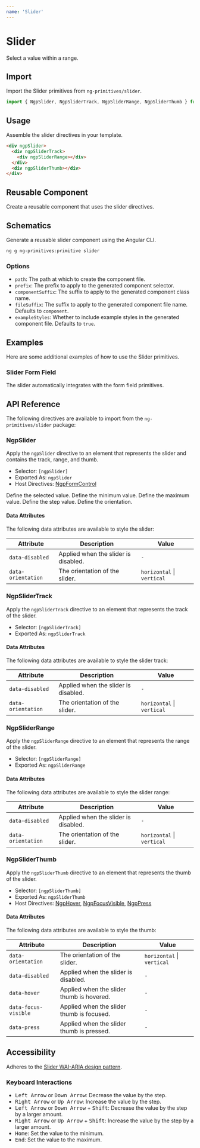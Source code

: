 ```yaml
---
name: 'Slider'
---
```


# Slider

Select a value within a range.

<docs-example name="slider"></docs-example>

## Import

Import the Slider primitives from `ng-primitives/slider`.

```ts
import { NgpSlider, NgpSliderTrack, NgpSliderRange, NgpSliderThumb } from 'ng-primitives/slider';
```

## Usage

Assemble the slider directives in your template.

```html
<div ngpSlider>
  <div ngpSliderTrack>
    <div ngpSliderRange></div>
  </div>
  <div ngpSliderThumb></div>
</div>
```

## Reusable Component

Create a reusable component that uses the slider directives.

<docs-snippet name="slider"></docs-snippet>

## Schematics

Generate a reusable slider component using the Angular CLI.

```bash npm
ng g ng-primitives:primitive slider
```

### Options

- `path`: The path at which to create the component file.
- `prefix`: The prefix to apply to the generated component selector.
- `componentSuffix`: The suffix to apply to the generated component class name.
- `fileSuffix`: The suffix to apply to the generated component file name. Defaults to `component`.
- `exampleStyles`: Whether to include example styles in the generated component file. Defaults to `true`.

## Examples

Here are some additional examples of how to use the Slider primitives.

### Slider Form Field

The slider automatically integrates with the form field primitives.

<docs-example name="slider-form-field"></docs-example>

## API Reference

The following directives are available to import from the `ng-primitives/slider` package:

### NgpSlider

Apply the `ngpSlider` directive to an element that represents the slider and contains the track, range, and thumb.

- Selector: `[ngpSlider]`
- Exported As: `ngpSlider`
- Host Directives: [NgpFormControl](/primitives/form-field)

<response-field name="ngpSliderValue" type="number">
  Define the selected value.
</response-field>

<response-field name="ngpSliderMin" type="number" default="0">
  Define the minimum value.
</response-field>

<response-field name="ngpSliderMax" type="number" default="100">
  Define the maximum value.
</response-field>

<response-field name="ngpSliderStep" type="number" default="1">
  Define the step value.
</response-field>

<response-field name="ngpSliderOrientation" type="'horizontal' | 'vertical'" default="horizontal">
  Define the orientation.
</response-field>

#### Data Attributes

The following data attributes are available to style the slider:

| Attribute          | Description                          | Value                      |
| ------------------ | ------------------------------------ | -------------------------- |
| `data-disabled`    | Applied when the slider is disabled. | `-`                        |
| `data-orientation` | The orientation of the slider.       | `horizontal` \| `vertical` |

### NgpSliderTrack

Apply the `ngpSliderTrack` directive to an element that represents the track of the slider.

- Selector: `[ngpSliderTrack]`
- Exported As: `ngpSliderTrack`

#### Data Attributes

The following data attributes are available to style the slider track:

| Attribute          | Description                          | Value                      |
| ------------------ | ------------------------------------ | -------------------------- |
| `data-disabled`    | Applied when the slider is disabled. | `-`                        |
| `data-orientation` | The orientation of the slider.       | `horizontal` \| `vertical` |

### NgpSliderRange

Apply the `ngpSliderRange` directive to an element that represents the range of the slider.

- Selector: `[ngpSliderRange]`
- Exported As: `ngpSliderRange`

#### Data Attributes

The following data attributes are available to style the slider range:

| Attribute          | Description                          | Value                      |
| ------------------ | ------------------------------------ | -------------------------- |
| `data-disabled`    | Applied when the slider is disabled. | `-`                        |
| `data-orientation` | The orientation of the slider.       | `horizontal` \| `vertical` |

### NgpSliderThumb

Apply the `ngpSliderThumb` directive to an element that represents the thumb of the slider.

- Selector: `[ngpSliderThumb]`
- Exported As: `ngpSliderThumb`
- Host Directives: [NgpHover](/interactions/hover), [NgpFocusVisible](/interactions/focus-visible), [NgpPress](/interactions/press)

#### Data Attributes

The following data attributes are available to style the thumb:

| Attribute            | Description                               | Value                      |
| -------------------- | ----------------------------------------- | -------------------------- |
| `data-orientation`   | The orientation of the slider.            | `horizontal` \| `vertical` |
| `data-disabled`      | Applied when the slider is disabled.      | `-`                        |
| `data-hover`         | Applied when the slider thumb is hovered. | `-`                        |
| `data-focus-visible` | Applied when the slider thumb is focused. | `-`                        |
| `data-press`         | Applied when the slider thumb is pressed. | `-`                        |

## Accessibility

Adheres to the [Slider WAI-ARIA design pattern](https://www.w3.org/WAI/ARIA/apg/patterns/slider-multithumb).

### Keyboard Interactions

- <kbd>Left Arrow</kbd> or <kbd>Down Arrow</kbd>: Decrease the value by the step.
- <kbd>Right Arrow</kbd> or <kbd>Up Arrow</kbd>: Increase the value by the step.
- <kbd>Left Arrow</kbd> or <kbd>Down Arrow</kbd> + <kbd>Shift</kbd>: Decrease the value by the step by a larger amount.
- <kbd>Right Arrow</kbd> or <kbd>Up Arrow</kbd> + <kbd>Shift</kbd>: Increase the value by the step by a larger amount.
- <kbd>Home</kbd>: Set the value to the minimum.
- <kbd>End</kbd>: Set the value to the maximum.
